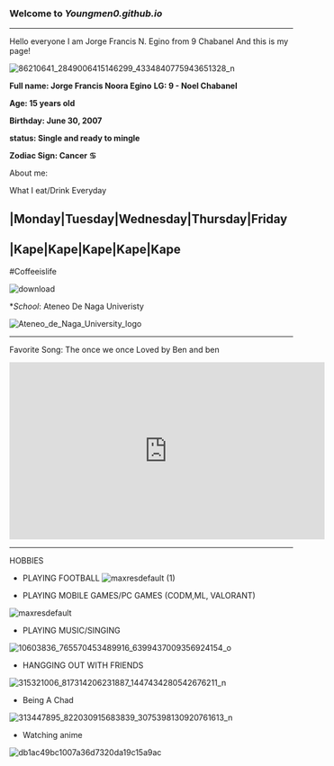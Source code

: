 
### Welcome to *Youngmen0.github.io* 
--------------
Hello everyone I am Jorge Francis N. Egino from 9 Chabanel And this is my page!




![86210641_2849006415146299_4334840775943651328_n](https://user-images.githubusercontent.com/118236253/203199472-04cd1e3f-f74d-4ab5-9784-2bb5cf1a97b7.jpg)

**Full name: Jorge Francis Noora Egino**
**LG: 9 - Noel Chabanel**

**Age: 15 years old**

**Birthday: June 30, 2007**

**status: Single and ready to mingle**

**Zodiac Sign: Cancer ♋**

About me:

What I eat/Drink Everyday

|Monday|Tuesday|Wednesday|Thursday|Friday
-------------------------------------------------
|Kape|Kape|Kape|Kape|Kape
---------------------------------------------------
#Coffeeislife

![download](https://user-images.githubusercontent.com/118236253/203209861-551f4a78-f21c-4c9f-bd1f-e1fd9407ade2.png)


**School*: Ateneo De Naga Univeristy


![Ateneo_de_Naga_University_logo](https://user-images.githubusercontent.com/118236253/203206455-ddacb7b4-7ea6-4d2f-9cfc-627c2732795e.png)


----------------------
Favorite Song: The once we once Loved by Ben and ben

<iframe width="560" height="315" src="https://www.youtube.com/embed/xifzlRqt0qo" title="YouTube video player" frameborder="0" allow="accelerometer; autoplay; clipboard-write; encrypted-media; gyroscope; picture-in-picture" allowfullscreen></iframe>

-----------------------------------

HOBBIES
- PLAYING FOOTBALL
![maxresdefault (1)](https://user-images.githubusercontent.com/118236253/203209491-4b155e8d-dbca-4db5-90fe-6c00fbd3bad9.jpg)


- PLAYING MOBILE GAMES/PC GAMES (CODM,ML, VALORANT)

![maxresdefault](https://user-images.githubusercontent.com/118236253/203209231-2a1a6ec7-9168-421d-82f6-6009de1d4091.jpg)


- PLAYING MUSIC/SINGING

![10603836_765570453489916_6399437009356924154_o](https://user-images.githubusercontent.com/118236253/203209110-a94c7fa1-0eab-48cd-99e3-9b8ef9f7284a.jpg)


- HANGGING OUT WITH FRIENDS

![315321006_817314206231887_1447434280542676211_n](https://user-images.githubusercontent.com/118236253/203208928-de88546e-d7d2-4402-8ffb-3686f83cf2b2.jpg)


- Being A Chad

![313447895_822030915683839_3075398130920761613_n](https://user-images.githubusercontent.com/118236253/203208309-e3241c2e-9b9d-4a65-95ea-ca66c3a91b99.png)
- Watching anime



![db1ac49bc1007a36d7320da19c15a9ac](https://user-images.githubusercontent.com/118236253/203457254-17206a45-9860-42b3-984a-f1c543411617.jpg)

